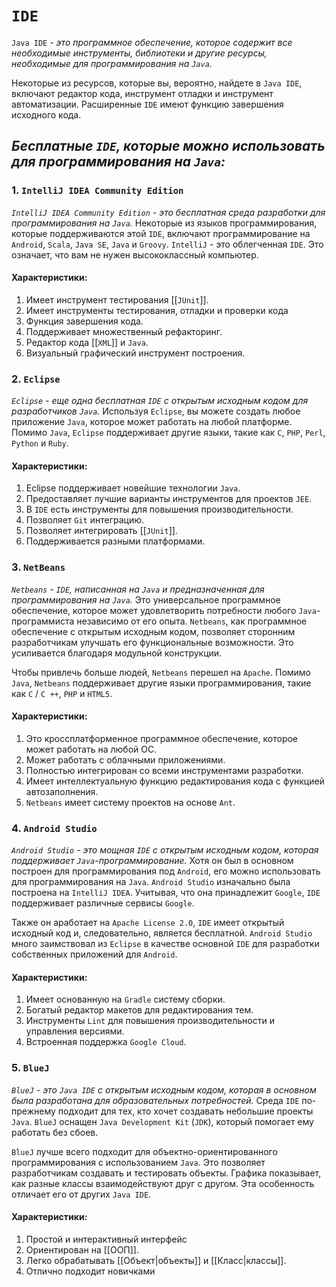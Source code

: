 # `IDE`
`Java IDE` - *это программное обеспечение, которое содержит все необходимые инструменты, библиотеки и другие ресурсы, необходимые для программирования на `Java`.*

Некоторые из ресурсов, которые вы, вероятно, найдете в `Java IDE`, включают редактор кода, инструмент отладки и инструмент автоматизации. Расширенные `IDE` имеют функцию завершения исходного кода.

## *Бесплатные `IDE`, которые можно использовать для программирования на `Java`:*
### 1. `IntelliJ IDEA Community Edition`
*`IntelliJ IDEA Community Edition` - это бесплатная среда разработки для программирования на `Java`.* Некоторые из языков программирования, которые поддерживаются этой `IDE`, включают программирование на `Android`, `Scala`, `Java SE`, `Java` и `Groovy`. `IntelliJ` - это облегченная `IDE`. Это означает, что вам не нужен высококлассный компьютер.

#### **Характеристики:**
1.  Имеет инструмент тестирования [[`JUnit`]].
2.  Имеет инструменты тестирования, отладки и проверки кода
3.  Функция завершения кода.
4.  Поддерживает множественный рефакторинг.
5.  Редактор кода [[`XML`]] и `Java`.
6.  Визуальный графический инструмент построения.

### 2. `Eclipse`
*`Eclipse` - еще одна бесплатная `IDE` с открытым исходным кодом для разработчиков `Java`.* Используя `Eclipse`, вы можете создать любое приложение `Java`, которое может работать на любой платформе. Помимо `Java`, `Eclipse` поддерживает другие языки, такие как `C`, `PHP`, `Perl`, `Python` и `Ruby`.

#### **Характеристики:**
1.  Eclipse поддерживает новейшие технологии `Java`.
2.  Предоставляет лучшие варианты инструментов для проектов `JEE`.
3.  В `IDE` есть инструменты для повышения производительности.
4.  Позволяет `Git` интеграцию.
5.  Позволяет интегрировать [[`JUnit`]].
6.  Поддерживается разными платформами.
 
### 3. `NetBeans`
*`Netbeans` - `IDE`, написанная на `Java` и предназначенная для программирования на `Java`.* Это универсальное программное обеспечение, которое может удовлетворить потребности любого `Java`-программиста независимо от его опыта. `Netbeans`, как программное обеспечение с открытым исходным кодом, позволяет сторонним разработчикам улучшать его функциональные возможности. Это усиливается благодаря модульной конструкции.

Чтобы привлечь больше людей, `Netbeans` перешел на `Apache`. Помимо `Java`, `Netbeans` поддерживает другие языки программирования, такие как `C` / `C ++`, `PHP` и `HTML5`.

#### **Характеристики:**
1.  Это кроссплатформенное программное обеспечение, которое может работать на любой ОС.
2.  Может работать с облачными приложениями.
3.  Полностью интегрирован со всеми инструментами разработки.
4.  Имеет интеллектуальную функцию редактирования кода с функцией автозаполнения.
5.  `Netbeans` имеет систему проектов на основе `Ant`.

### 4. `Android Studio`
*`Android Studio` - это мощная `IDE` с открытым исходным кодом, которая поддерживает `Java`-программирование.* Хотя он был в основном построен для программирования под `Android`, его можно использовать для программирования на `Java`. `Android Studio` изначально была построена на `IntelliJ IDEA`. Учитывая, что она принадлежит `Google`, `IDE` поддерживает различные сервисы `Google`. 

Также он аработает на `Apache License 2.0`, `IDE` имеет открытый исходный код и, следовательно, является бесплатной. `Android Studio` много заимствовал из `Eclipse` в качестве основной `IDE` для разработки собственных приложений для `Android`.

#### **Характеристики:**
1.  Имеет основанную на `Gradle` систему сборки.
2.  Богатый редактор макетов для редактирования тем.
3.  Инструменты `Lint` для повышения производительности и управления версиями.
4.  Встроенная поддержка `Google Cloud`.

### 5. `BlueJ`
*`BlueJ` - это `Java IDE` с открытым исходным кодом, которая в основном была разработана для образовательных потребностей.* Среда `IDE` по-прежнему подходит для тех, кто хочет создавать небольшие проекты `Java`. `BlueJ` оснащен `Java Development Kit` (`JDK`), который помогает ему работать без сбоев.

`BlueJ` лучше всего подходит для объектно-ориентированного программирования с использованием `Java`. Это позволяет разработчикам создавать и тестировать объекты. Графика показывает, как разные классы взаимодействуют друг с другом. Эта особенность отличает его от других `Java IDE`.

#### **Характеристики:**
1.  Простой и интерактивный интерфейс
2.  Ориентирован на [[ООП]].
3.  Легко обрабатывать [[Объект|объекты]] и [[Класс|классы]].
4.  Отлично подходит новичками